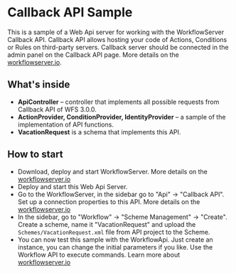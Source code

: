 # Callback API Sample

This is a sample of a Web Api server for working with the WorkflowServer Callback API. 
Callback API allows hosting your code of Actions, Conditions or Rules on third-party servers. 
Callback server should be connected in the admin panel on the Callback API page. 
More details on the [workflowserver.io](https://workflowserver.io/documentation/callback-api).

## What's inside

- **ApiController** – controller that implements all possible requests from Callback API of WFS 3.0.0.
- **ActionProvider, ConditionProvider, IdentityProvider** – a sample of the implementation of API functions.
- **VacationRequest** is a schema that implements this API.

## How to start

- Download, deploy and start WorkflowServer. More details on the [workflowserver.io](https://workflowserver.io/documentation/how-to-launch)
- Deploy and start this Web Api Server.
- Go to the WorkflowServer, in the sidebar go to "Api" -> "Callback API". Set up a connection properties to this API. 
More details on the [workflowserver.io](https://workflowserver.io/documentation/callback-api)
- In the sidebar, go to "Workflow" -> "Scheme Management" -> "Create". 
Create a scheme, name it "VacationRequest" and upload the `Schemes/VacationRequest.xml` file from API project to the Scheme.
- You can now test this sample with the WorkflowApi.
Just create an instance, you can change the initial parameters if you like. Use the Workflow API to execute commands.
Learn more about [workflowserver.io](https://workflowserver.io/documentation/workflow-api)